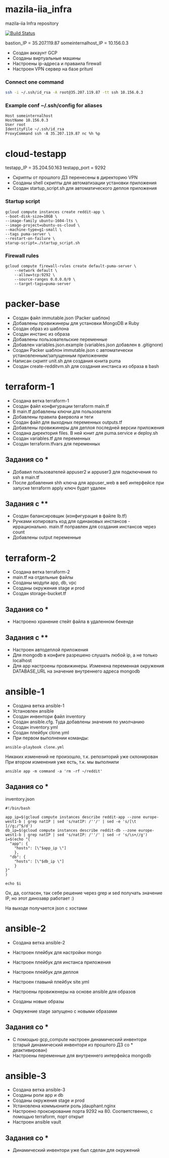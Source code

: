 # mazila-iia_infra
mazila-iia Infra repository

[![Build Status](https://travis-ci.com/Otus-DevOps-2019-08/mazila-iia_infra.svg?branch=master)](https://travis-ci.com/Otus-DevOps-2019-08/mazila-iia_infra)

bastion_IP = 35.207.119.87
someinternalhost_IP = 10.156.0.3

+ Создан аккаунт GCP
+ Созданы виртуальные машины
+ Настроены ip-адреса и праваила firewall
+ Настроен VPN сервер на базе pritunl

### Connect one command

```bash
ssh -i ~/.ssh/id_rsa -A root@35.207.119.87 -tt ssh 10.156.0.3
```
### Example conf ~/.ssh/config for aliases

```
Host someinternalhost
HostName 10.156.0.3
User root
IdentityFile ~/.ssh/id_rsa
ProxyCommand ssh -A 35.207.119.87 nc %h %p
```

# cloud-testapp
testapp_IP = 35.204.50.163
testapp_port = 9292

+ Скрипты от прошлого ДЗ перенесены в директорию VPN
+ Созданы shell скрипты для автоматизации установки приложения
+ Создан startup_script.sh для автоматического деплоя приложения

### Startup script

```
gcloud compute instances create reddit-app \
--boot-disk-size=10GB \
--image-family ubuntu-1604-lts \
--image-project=ubuntu-os-cloud \
--machine-type=g1-small \
--tags puma-server \
--restart-on-failure \
starup-script=./startup_script.sh
```

### Firewall rules

```
gcloud compute firewall-rules create default-puma-server \
    --network default \
    --allow=tcp:9292 \
    --source-ranges 0.0.0.0/0 \
    --target-tags=puma-server
```

# packer-base

+ Создан файл immutable.json (Packer шаблон)
+ Добавлены провижинеры для установки MongoDB и Ruby
+ Создан образ из шаблона
+ Создан инстанс из образа
+ Добавлены пользовательские переменные
+ Добавлен variables.json.example (variables.json добавлен в .gitignore)
+ Создан Packer шаблон immutable.json с автоматически установленным/запущенным приложением
+ Написан скрипт unit.sh для создания юнита puma
+ Создан create-redditvm.sh для создания инстанса из образа в bash


# terraform-1

+ Создана ветка terraform-1
+ Создан файл конфигурации terraform main.tf
+ В main.tf добавлены ключи для пользователя
+ Добавлены правила фаервола и теги
+ Создан файл для выходных переменных outputs.tf
+ Добавлены провижинеры для деплоя последней версии приложения
+ Создана директория files. В ней юнит для puma.service и deploy.sh
+ Создан variables.tf для переменных
+ Создан terraform.tfvars для переменных

##  Задания со *

+ Добавил пользователей appuser2 и appuser3 для подключения по ssh в main.tf
+ После добавления shh ключа для appuser_web в веб интерфейсе при запуске terraform apply ключ будет удален

## Задания c **

+ Создан балансировщик (конфигурация в файле lb.tf)
+ Ручками копировать код для одинаковых инстансов - иррационально. main.tf поправлен для создания инстансов через count
+ Добавлены output переменные


# terraform-2

+ Создана ветка terraform-2
+ main.tf на отдельные файлы
+ Созданы модули app, db, vpc
+ Созданы окружения stage и prod
+ Создан storage-bucket.tf

##  Задания со *

+ Настроено хранение стейт файла в удаленном бекенде

## Задания c **

+ Настроен автодеплой приложения
+ Для mongodb в конфиге разрешено слушать любой ip, а не только localhost
+ Для app настроены провижинеры. Изменена переменная окружения DATABASE_URL на значение внутреннего адреса mongodb

# ansible-1

+ Создана ветка ansible-1
+ Установлен ansible
+ Создан инвентори файл inventory
+ Создан ansible.cfg. Туда добавлены значения по умолчанию
+ Создан inventory.yml
+ Создан плейбук clone.yml
+ При первом выполнении команды:
```
ansible-playbook clone.yml
```
Никаких изменений не произошло, т.к. репозиторий уже склонирован
При втором изменения уже есть, т.к. мы выполнили
```
ansible app -m command -a 'rm -rf ~/reddit'
```

##  Задания со *

inventory.json

```
#!/bin/bash

app_ip=$(gcloud compute instances describe reddit-app --zone europe-west1-b | grep natIP | sed 's/natIP: /''/' | sed -e 's/[\t ]//g;/^$/d')
db_ip=$(gcloud compute instances describe reddit-db --zone europe-west1-b | grep natIP | sed 's/natIP: /''/' | sed -r 's/\s+//g')
i=$(echo "{
  "app": {
    "hosts": [\"$app_ip \"]
    },
  "db": {
    "hosts": [\"$db_ip \"]
    }
}"
)

echo $i
```

Ох, да, согласен, так себе решение через grep и sed получать значение IP, но этот динозавр работает :)

На выходе получается json с хостами


# ansible-2

+ Создана ветка ansible-2
+ Настроен плейбук для настройки mongo
+ Настроен плейбук для инстанса приложения
+ Настроен плейбук для деплоя
+ Настроен главынй плейбук site.yml

+ Настроены провиженеры на основе ansible для образов
+ Созданы новые образы
+ Окружение stage запущено с новыми образами

##  Задания со *
+ С помощью gcp_compute настроен динамический инвентори (старый динамический инвентори из прошлого ДЗ со * деактивирован)
+ Настроены переменные для внутреннего интерфейса mongodb

# ansible-3

+ Создана ветка ansible-3
+ Созданы роли app и db
+ Созданы окружения stage и prod
+ Установлена коммьюнити роль jdauphant.nginx
+ Настроено проксирование порта 9292 на 80. Соответственно, с помощью terraform, порт открыт
+ Настроен ansible vault

##  Задания со *
+ Динамический инвентори уже был сделан для окружений
